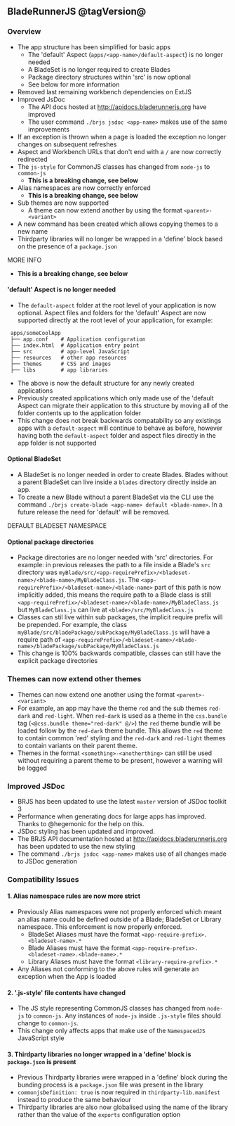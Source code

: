 ## BladeRunnerJS @tagVersion@

### Overview

- The app structure has been simplified for basic apps
  - The 'default' Aspect (`apps/<app-name>/default-aspect`) is no longer needed
  - A BladeSet is no longer required to create Blades
  - Package directory structures within 'src' is now optional
  - See below for more information
- Removed last remaining workbench dependencies on ExtJS
- Improved JsDoc
  - The API docs hosted at http://apidocs.bladerunnerjs.org have improved
  - The user command `./brjs jsdoc <app-name>` makes use of the same improvements
- If an exception is thrown when a page is loaded the exception no longer changes on subsequent refreshes
- Aspect and Workbench URLs that don't end with a `/` are now correctly redirected
- The `js-style` for CommonJS classes has changed from `node-js` to `common-js`
  - **This is a breaking change, see below**
- Alias namespaces are now correctly enforced
  - **This is a breaking change, see below**
- Sub themes are now supported
  - A theme can now extend another by using the format `<parent>-<variant>`
- A new command has been created which allows copying themes to a new name
- Thirdparty libraries will no longer be wrapped in a 'define' block based on the presence of a `package.json`

MORE INFO

  - **This is a breaking change, see below**



#### 'default' Aspect is no longer needed

- The `default-aspect` folder at the root level of your application is now optional. Aspect files and folders for the 'default' Aspect are now supported directly at the root level of your application, for example:

```
 apps/someCoolApp
 ├── app.conf    # Application configuration
 ├── index.html  # Application entry point
 ├── src         # app-level JavaScript
 ├── resources   # other app resources
 ├── themes      # CSS and images
 ├── libs        # app libraries
```

- The above is now the default structure for any newly created applications
- Previously created applications which only made use of the 'default Aspect can migrate their application to this structure by moving all of the folder contents up to the application folder
- This change does not break backwards compatability so any existings apps with a `default-aspect` will continue to behave as before, however having both the `default-aspect` folder and aspect files directly in the app folder is not supported

#### Optional BladeSet

- A BladeSet is no longer needed in order to create Blades. Blades without a parent BladeSet can live inside a `blades` directory directly inside an app.
- To create a new Blade without a parent BladeSet via the CLI use the command `./brjs create-blade <app-name> default <blade-name>`. In a future release the need for 'default' will be removed.


DEFAULT BLADESET NAMESPACE



#### Optional package directories

- Package directories are no longer needed with 'src' directories. For example: in previous releases the path to a file inside a Blade's `src` directory was `myBlade/src/<app-requirePrefix>/<bladeset-name>/<blade-name>/MyBladeClass.js`. The `<app-requirePrefix>/<bladeset-name>/<blade-name>` part of this path is now implicitly added, this means the require path to a Blade class is still `<app-requirePrefix>/<bladeset-name>/<blade-name>/MyBladeClass.js` but `MyBladeClass.js` can live at `<blade>/src/MyBladeClass.js`
- Classes can stil live within sub packages, the implicit require prefix will be prepended. For example, the class `myBlade/src/bladePackage/subPackage/MyBladeClass.js` will have a require path of `<app-requirePrefix>/<bladeset-name>/<blade-name>/bladePackage/subPackage/MyBladeClass.js`
- This change is 100% backwards compatible, classes can still have the explicit package directories

### Themes can now extend other themes

- Themes can now extend one another using the format `<parent>-<variant>`
- For example, an app may have the theme `red` and the sub themes `red-dark` and `red-light`. When `red-dark` is used as a theme in the `css.bundle` tag (`<@css.bundle theme="red-dark" @/>`) the `red` theme bundle will be loaded follow by the `red-dark` theme bundle. This allows the `red` theme to contain common 'red' styling and the `red-dark` and `red-light` themes to contain variants on their parent theme.
- Themes in the format `<something>-<anotherthing>` can still be used without requiring a parent theme to be present, however a warning will be logged

### Improved JSDoc

- BRJS has been updated to use the latest `master` version of JSDoc toolkit 3
- Performance when generating docs for large apps has improved. Thanks to @hegemonic for the help on this.
- JSDoc styling has been updated and improved.
- The BRJS API documentation hosted at http://apidocs.bladerunnerjs.org has been updated to use the new styling
- The command `./brjs jsdoc <app-name>` makes use of all changes made to JSDoc generation

### Compatibility Issues

#### 1. Alias namespace rules are now more strict

- Previously Alias namespaces were not properly enforced which meant an alias name could be defined outside of a Blade; BladeSet or Library namespace. This enforcement is now properly enforced.
  - BladeSet Aliases must have the format `<app-require-prefix>.<bladeset-name>.*`
  - Blade Aliases must have the format `<app-require-prefix>.<bladeset-name>.<blade-name>.*`
  - Library Aliases must have the format `<library-require-prefix>.*`
- Any Aliases not conforming to the above rules will generate an exception when the App is loaded

#### 2. '.js-style' file contents have changed

- The JS style representing CommonJS classes has changed from `node-js` to `common-js`. Any instances of `node-js` inside `.js-style` files should change to `common-js`.
- This change only affects apps that make use of the `NamespacedJS` JavaScript style

#### 3. Thirdparty libraries no longer wrapped in a 'define' block is `package.json` is present

- Previous Thirdparty libraries were wrapped in a 'define' block during the bunding process is a `package.json` file was present in the library
- `commonjsDefinition: true` is now required in `thirdparty-lib.manifest` instead to produce the same behaviour
- Thirdparty libraries are also now globalised using the name of the library rather than the value of the `exports` configuration option
